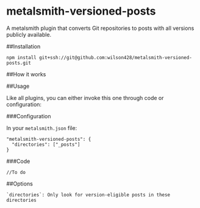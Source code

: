 metalsmith-versioned-posts
==========================

A metalsmith plugin that converts Git repositories to posts with all versions publicly available.

##Installation

	npm install git+ssh://git@github.com:wilson428/metalsmith-versioned-posts.git

##How it works



##Usage

Like all plugins, you can either invoke this one through code or configuration:

###Configuration

In your `metalsmith.json` file:

    "metalsmith-versioned-posts": {
      "directories": ["_posts"]
    }

###Code

	//To do

##Options

	`directories`: Only look for version-eligible posts in these directories
